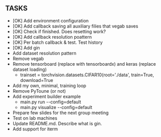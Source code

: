 ## TASKS

* [OK] Add environment configuration
* [OK] Add callback saving all auxiliary filies that vegab saves
* [OK] Check if finished. Does resetting work?
* [OK] Add callback resolution poattern
* [OK] Per batch callback & test. Test history
* [OK] Add gin
* Add dataset resolution pattern
* Remove vegab 
* Remove tensorboard (replace with tensorboardx) and keras (replace dataset loading)
    - trainset = torchvision.datasets.CIFAR10(root='./data', train=True,
                                        download=True
* Add my own, minimal, training loop
* Remove PyToune (or not)
* Add experiment builder example
    - main.py run --config=default
    - main.py visualize --config=default
* Prepare few slides for the next group meeting
* Test on lab machines
* Update README.md. Describe what is gin.
* Add support for iterm